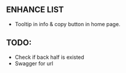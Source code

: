 ## ENHANCE LIST
- Tooltip in info & copy button in home page.

## TODO:
- Check if back half is existed
- Swagger for url